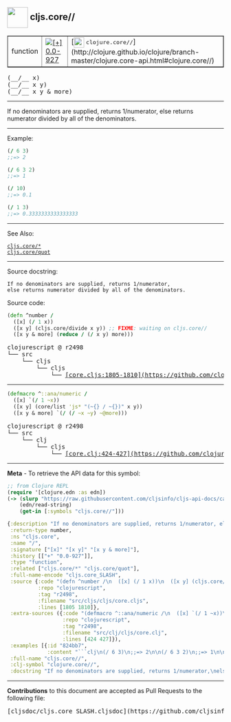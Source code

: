 ## <img width="48px" valign="middle" src="http://i.imgur.com/Hi20huC.png"> cljs.core//

 <table border="1">
<tr>

<td>function</td>
<td><a href="https://github.com/cljsinfo/cljs-api-docs/tree/0.0-927"><img valign="middle" alt="[+] 0.0-927" src="https://img.shields.io/badge/+-0.0--927-lightgrey.svg"></a> </td>
<td>
[<img height="24px" valign="middle" src="http://i.imgur.com/1GjPKvB.png"> <samp>clojure.core//</samp>](http://clojure.github.io/clojure/branch-master/clojure.core-api.html#clojure.core//)
</td>
</tr>
</table>

 <samp>
(__/__ x)<br>
</samp>
 <samp>
(__/__ x y)<br>
</samp>
 <samp>
(__/__ x y & more)<br>
</samp>

---

If no denominators are supplied, returns 1/numerator, else returns numerator
divided by all of the denominators.

---

Example:

```clj
(/ 6 3)
;;=> 2

(/ 6 3 2)
;;=> 1

(/ 10)
;;=> 0.1

(/ 1 3)
;;=> 0.3333333333333333
```

---

See Also:

[`cljs.core/*`](cljs.core_STAR.md)<br>
[`cljs.core/quot`](cljs.core_quot.md)<br>

---

Source docstring:

```
If no denominators are supplied, returns 1/numerator,
else returns numerator divided by all of the denominators.
```

Source code:

```clj
(defn ^number /
  ([x] (/ 1 x))
  ([x y] (cljs.core/divide x y)) ;; FIXME: waiting on cljs.core//
  ([x y & more] (reduce / (/ x y) more)))
```

 <pre>
clojurescript @ r2498
└── src
    └── cljs
        └── cljs
            └── <ins>[core.cljs:1805-1810](https://github.com/clojure/clojurescript/blob/r2498/src/cljs/cljs/core.cljs#L1805-L1810)</ins>
</pre>


---

```clj
(defmacro ^::ana/numeric /
  ([x] `(/ 1 ~x))
  ([x y] (core/list 'js* "(~{} / ~{})" x y))
  ([x y & more] `(/ (/ ~x ~y) ~@more)))
```

 <pre>
clojurescript @ r2498
└── src
    └── clj
        └── cljs
            └── <ins>[core.clj:424-427](https://github.com/clojure/clojurescript/blob/r2498/src/clj/cljs/core.clj#L424-L427)</ins>
</pre>

---

__Meta__ - To retrieve the API data for this symbol:

```clj
;; from Clojure REPL
(require '[clojure.edn :as edn])
(-> (slurp "https://raw.githubusercontent.com/cljsinfo/cljs-api-docs/catalog/cljs-api.edn")
    (edn/read-string)
    (get-in [:symbols "cljs.core//"]))
```

```clj
{:description "If no denominators are supplied, returns 1/numerator, else returns numerator\ndivided by all of the denominators.",
 :return-type number,
 :ns "cljs.core",
 :name "/",
 :signature ["[x]" "[x y]" "[x y & more]"],
 :history [["+" "0.0-927"]],
 :type "function",
 :related ["cljs.core/*" "cljs.core/quot"],
 :full-name-encode "cljs.core_SLASH",
 :source {:code "(defn ^number /\n  ([x] (/ 1 x))\n  ([x y] (cljs.core/divide x y)) ;; FIXME: waiting on cljs.core//\n  ([x y & more] (reduce / (/ x y) more)))",
          :repo "clojurescript",
          :tag "r2498",
          :filename "src/cljs/cljs/core.cljs",
          :lines [1805 1810]},
 :extra-sources ({:code "(defmacro ^::ana/numeric /\n  ([x] `(/ 1 ~x))\n  ([x y] (core/list 'js* \"(~{} / ~{})\" x y))\n  ([x y & more] `(/ (/ ~x ~y) ~@more)))",
                  :repo "clojurescript",
                  :tag "r2498",
                  :filename "src/clj/cljs/core.clj",
                  :lines [424 427]}),
 :examples [{:id "824bb7",
             :content "```clj\n(/ 6 3)\n;;=> 2\n\n(/ 6 3 2)\n;;=> 1\n\n(/ 10)\n;;=> 0.1\n\n(/ 1 3)\n;;=> 0.3333333333333333\n```"}],
 :full-name "cljs.core//",
 :clj-symbol "clojure.core//",
 :docstring "If no denominators are supplied, returns 1/numerator,\nelse returns numerator divided by all of the denominators."}

```

---

__Contributions__ to this document are accepted as Pull Requests to the following file:

 <pre>
[cljsdoc/cljs.core_SLASH.cljsdoc](https://github.com/cljsinfo/cljs-api-docs/blob/master/cljsdoc/cljs.core_SLASH.cljsdoc)
</pre>

